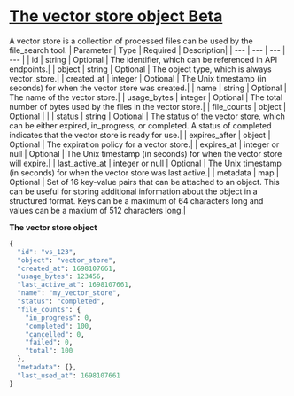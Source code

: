 # [The vector store object Beta](/docs/api-reference/vector-stores/object)
A vector store is a collection of processed files can be used by the
          file_search tool. 
| Parameter | Type   | Required | Description|
| --- | --- | --- | --- |
| id | string | Optional | The identifier, which can be referenced in API endpoints.| 
| object | string | Optional | The object type, which is always vector_store.| 
| created_at | integer | Optional | The Unix timestamp (in seconds) for when the vector store was                 created.| 
| name | string | Optional | The name of the vector store.| 
| usage_bytes | integer | Optional | The total number of bytes used by the files in the vector store.| 
| file_counts | object | Optional | | 
| status | string | Optional | The status of the vector store, which can be either                 expired, in_progress, or                 completed. A status of                 completed indicates that the vector store is ready                 for use.| 
| expires_after | object | Optional | The expiration policy for a vector store.| 
| expires_at | integer or null | Optional | The Unix timestamp (in seconds) for when the vector store will                 expire.| 
| last_active_at | integer or null | Optional | The Unix timestamp (in seconds) for when the vector store was                 last active.| 
| metadata | map | Optional | Set of 16 key-value pairs that can be attached to an object.                 This can be useful for storing additional information about the                 object in a structured format. Keys can be a maximum of 64                 characters long and values can be a maxium of 512 characters                 long.| 

**The vector store object**
```python
{
  "id": "vs_123",
  "object": "vector_store",
  "created_at": 1698107661,
  "usage_bytes": 123456,
  "last_active_at": 1698107661,
  "name": "my_vector_store",
  "status": "completed",
  "file_counts": {
    "in_progress": 0,
    "completed": 100,
    "cancelled": 0,
    "failed": 0,
    "total": 100
  },
  "metadata": {},
  "last_used_at": 1698107661
}
```
